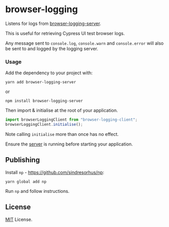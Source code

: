 # browser-logging

Listens for logs from [browser-logging-server](https://www.npmjs.com/package/browser-logging-server).

This is useful for retrieving Cypress UI test browser logs.

Any message sent to `console.log`, `console.warn` and `console.error` will also be sent to and logged by the logging server.

### Usage

Add the dependency to your project with:

```
yarn add browser-logging-server
```

or

```
npm install browser-logging-server
```

Then import & initialise at the root of your application.

```js
import browserLoggingClient from "browser-logging-client";
browserLoggingClient.initialise();
```

Note calling `initialise` more than once has no effect.

Ensure the [server](https://www.npmjs.com/package/browser-logging-server) is running before starting your application.

## Publishing

Install `np` - https://github.com/sindresorhus/np:

```
yarn global add np
```

Run `np` and follow instructions.

## License

[MIT](https://opensource.org/licenses/MIT) License.
